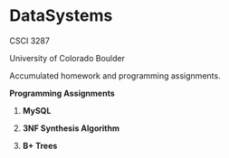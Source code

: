 # DataSystems
CSCI 3287 

University of Colorado Boulder

Accumulated homework and programming assignments. 

**Programming Assignments**

1. **MySQL**

2. **3NF Synthesis Algorithm**

3. **B+ Trees**
